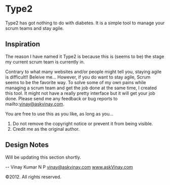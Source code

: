 Type2
=====

Type2 has got nothing to do with diabetes. It is a simple tool to manage your scrum teams and stay agile.

Inspiration
-----------

The reason I have named it Type2 is because this is (seems to be) the stage my current scrum team is currently in.

Contrary to what many websites and/or people might tell you, staying agile is difficult!! Beleive me... However, if you do want to stay agile, Scrum seems to be the favorite way. To solve some of my own pains while managing a scrum team and get the job done at the same time, I created this tool. It might not have a really pretty interface but it will get your job done. Please send me any feedback or bug reports to mailto:vinay@askvinay.com.

You are free to use this as you like, as long as you...

1. Do not remove the copyright notice or prevent it from being visible.
2. Credit me as the original author.

Design Notes
------------

Will be updating this section shortly.

--
Vinay Kumar N P
vinay@askvinay.com
www.askVinay.com

&copy;2012. All rights reserved.